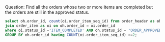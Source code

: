 Question:
Find all the orders whose two or more items are completed but the orders are still in the approved status.


```sql
select oh.order_id, count(oi.order_item_seq_id) from order_header as oh
join order_item as oi on oh.order_id = oi.order_id
where oi.status_id ='ITEM_COMPLETED' AND oh.status_id = 'ORDER_APPROVED'
GROUP BY oh.order_id having COUNT(oi.order_item_seq_id) >=2;
```
